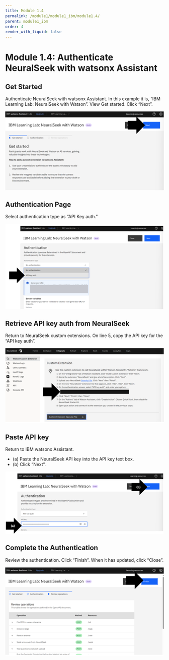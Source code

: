 ```yaml
---
title: Module 1.4
permalink: /module1/module1_ibm/module1.4/
parent: module1_ibm
order: 4
render_with_liquid: false
---
```


# Module 1.4: Authenticate NeuralSeek with watsonx Assistant

## Get Started
Authenticate NeuralSeek with watsonx Assistant.
In this example it is, “IBM Learning Lab: NeuralSeek with Watson”.
View Get started. Click “Next”.

![image1.4.1](images/image1.4.1.png)

## Authentication Page
Select authentication type as “API Key auth.”

![image1.4.2](images/image1.4.2.png)

## Retrieve API key auth from NeuralSeek
Return to NeuralSeek custom extensions. On line 5, copy the API key for the “API key auth”.

![image1.4.3](images/image1.4.3.png)

## Paste API key
Return to IBM watsonx Assistant. 
* (a) Paste the NeuralSeek API key into the API key text box.
* (b) Click “Next”.

![image1.4.4](images/image1.4.4.png)

## Complete the Authentication
Review the authentication. 
Click “Finish”. When it has updated, click “Close”.

![image1.4.5](images/image1.4.5.png)
